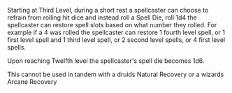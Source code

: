 Starting at Third Level, during a short rest a spellcaster can choose to refrain from rolling hit dice and instead roll a Spell Die, roll 1d4 the spellcaster can restore spell slots based on what number they rolled. For example if a 4 was rolled the spellcaster can restore 1 fourth level spell, or 1 first level spell and 1 third level spell, or 2 second level spells, or 4 first level spells.

Upon reaching Twelfth level the spellcaster's spell die becomes 1d6.

This cannot be used in tandem with a druids Natural Recovery or a wizards Arcane Recovery

